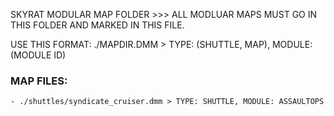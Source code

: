 SKYRAT MODULAR MAP FOLDER >>>
ALL MODLUAR MAPS MUST GO IN THIS FOLDER AND MARKED IN THIS FILE.

USE THIS FORMAT: ./MAPDIR.DMM > TYPE: (SHUTTLE, MAP), MODULE: (MODULE ID)

### MAP FILES:
	- ./shuttles/syndicate_cruiser.dmm > TYPE: SHUTTLE, MODULE: ASSAULTOPS

